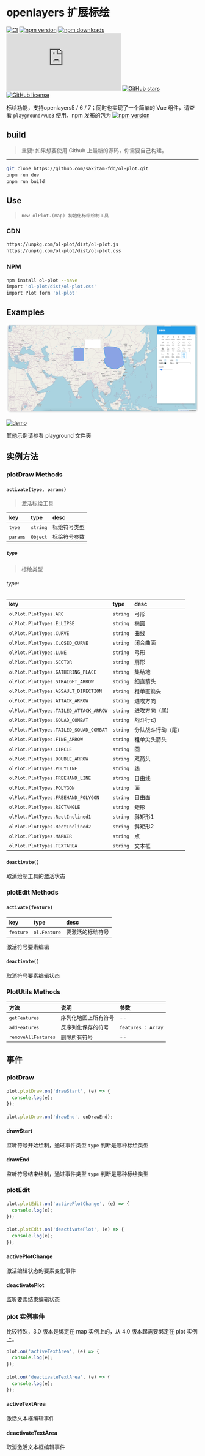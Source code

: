 # openlayers 扩展标绘

[![CI](https://github.com/sakitam-fdd/ol-plot/actions/workflows/ci.yml/badge.svg)](https://github.com/sakitam-fdd/ol-plot/actions/workflows/ci.yml)
[![npm version](https://badgen.net/npm/v/ol-plot)](https://npm.im/ol-plot)
[![npm downloads](https://badgen.net/npm/dm/ol-plot)](https://npm.im/ol-plot)
![JS gzip size](http://img.badgesize.io/https://unpkg.com/ol-plot/dist/ol-plot.js?compression=gzip&label=gzip%20size:%20JS)
[![GitHub stars](https://img.shields.io/github/stars/sakitam-fdd/ol-plot.svg)](https://github.com/sakitam-fdd/ol-plot/stargazers)
[![GitHub license](https://img.shields.io/badge/license-MIT-blue.svg)](https://raw.githubusercontent.com/sakitam-fdd/ol-plot/master/LICENSE)

标绘功能，支持openlayers5 / 6 / 7；同时也实现了一个简单的 Vue 组件，请查看 `playground/vue3` 使用，npm 发布的包为 [![npm version](https://badgen.net/npm/v/ol-plot-vue)](https://npm.im/ol-plot-vue)

## build

> 重要: 如果想要使用 Github 上最新的源码，你需要自己构建。

---

```bash
git clone https://github.com/sakitam-fdd/ol-plot.git
pnpm run dev
pnpm run build
```

## Use

> `new olPlot.(map) 初始化标绘绘制工具`

### CDN

```bash
https://unpkg.com/ol-plot/dist/ol-plot.js
https://unpkg.com/ol-plot/dist/ol-plot.css
```

### NPM

```bash
npm install ol-plot --save
import 'ol-plot/dist/ol-plot.css'
import Plot form 'ol-plot'
```

## Examples

[![site](https://github.com/sakitam-fdd/ol-plot/blob/master/playground/vue3/public/image/plot.png?raw=true)](https://sakitam-fdd.github.io/ol-plot)

[![demo](https://raw.githubusercontent.com/sakitam-fdd/ol-plot/V1.0.0/examples/images/demo.png)](https://codepen.io/sakitam-fdd/pen/QMQydz)

其他示例请参看 playground 文件夹

## 实例方法

### plotDraw Methods

#### `activate(type, params)`

> 激活标绘工具

| key      | type     | desc   |
|:---------|:---------|:-------|
| `type`   | `string` | 标绘符号类型 |
| `params` | `Object` | 标绘符号参数 |

##### `type`

> 标绘类型

###### type:

| key | type | desc      |
| :---------------------- | :--- |:----------|
| `olPlot.PlotTypes.ARC` | `string` | 弓形        |
| `olPlot.PlotTypes.ELLIPSE` | `string` | 椭圆        |
| `olPlot.PlotTypes.CURVE` | `string` | 曲线        |
| `olPlot.PlotTypes.CLOSED_CURVE` | `string` | 闭合曲面      |
| `olPlot.PlotTypes.LUNE` | `string` | 弓形        |
| `olPlot.PlotTypes.SECTOR` | `string` | 扇形        |
| `olPlot.PlotTypes.GATHERING_PLACE` | `string` | 集结地       |
| `olPlot.PlotTypes.STRAIGHT_ARROW` | `string` | 细直箭头      |
| `olPlot.PlotTypes.ASSAULT_DIRECTION` | `string` | 粗单直箭头     |
| `olPlot.PlotTypes.ATTACK_ARROW` | `string` | 进攻方向      |
| `olPlot.PlotTypes.TAILED_ATTACK_ARROW` | `string` | 进攻方向（尾）   |
| `olPlot.PlotTypes.SQUAD_COMBAT` | `string` | 战斗行动      |
| `olPlot.PlotTypes.TAILED_SQUAD_COMBAT` | `string` | 分队战斗行动（尾） |
| `olPlot.PlotTypes.FINE_ARROW` | `string` | 粗单尖头箭头    |
| `olPlot.PlotTypes.CIRCLE` | `string` | 圆         |
| `olPlot.PlotTypes.DOUBLE_ARROW` | `string` | 双箭头       |
| `olPlot.PlotTypes.POLYLINE` | `string` | 线         |
| `olPlot.PlotTypes.FREEHAND_LINE` | `string` | 自由线       |
| `olPlot.PlotTypes.POLYGON` | `string` | 面         |
| `olPlot.PlotTypes.FREEHAND_POLYGON` | `string` | 自由面       |
| `olPlot.PlotTypes.RECTANGLE` | `string` | 矩形        |
| `olPlot.PlotTypes.RectInclined1`       | `string` | 斜矩形1      |
| `olPlot.PlotTypes.RectInclined2`       | `string` | 斜矩形2      |
| `olPlot.PlotTypes.MARKER` | `string` | 点         |
| `olPlot.PlotTypes.TEXTAREA` | `string` | 文本框       |

#### `deactivate()`

取消绘制工具的激活状态

### plotEdit Methods

#### `activate(feature)`

| key | type | desc |
| :--- | :--- | :---------- |
| `feature` | `ol.Feature` | 要激活的标绘符号 |

激活符号要素编辑

#### `deactivate()`

取消符号要素编辑状态

### PlotUtils Methods

| 方法 | 说明 | 参数 |
| :--- | :--- | :---------- |
| `getFeatures` | 序列化地图上所有符号 | -- |
| `addFeatures` | 反序列化保存的符号 | `features : Array` |
| `removeAllFeatures` | 删除所有符号 | -- |


## 事件

### plotDraw

```js
plot.plotDraw.on('drawStart', (e) => {
  console.log(e);
});

plot.plotDraw.on('drawEnd', onDrawEnd);
```

#### drawStart

监听符号开始绘制，通过事件类型 ``type`` 判断是哪种标绘类型

#### drawEnd

监听符号结束绘制，通过事件类型 ``type`` 判断是哪种标绘类型

### plotEdit

```js
plot.plotEdit.on('activePlotChange', (e) => {
  console.log(e);
});

plot.plotEdit.on('deactivatePlot', (e) => {
  console.log(e);
});
```

#### activePlotChange

激活编辑状态的要素变化事件

#### deactivatePlot

监听要素结束编辑状态

### plot 实例事件

比较特殊，3.0 版本是绑定在 map 实例上的，从 4.0 版本起需要绑定在 plot 实例上。

```js
plot.on('activeTextArea', (e) => {
  console.log(e);
});

plot.on('deactivateTextArea', (e) => {
  console.log(e);
});
```

#### activeTextArea

激活文本框编辑事件

#### deactivateTextArea

取消激活文本框编辑事件
